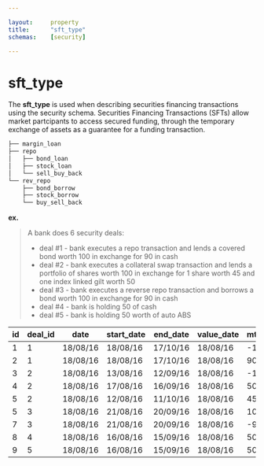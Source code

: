 ```yaml
---

layout:     property  
title:      "sft_type"  
schemas:    [security]  

---
```



# sft_type
The **sft_type** is used when describing securities financing transactions using the security schema. Securities Financing Transactions (SFTs) allow market partcipants to access secured funding, through the temporary exchange of assets as a guarantee for a funding transaction.

```bash
├── margin_loan
├── repo
│   ├── bond_loan
│   ├── stock_loan
│   └── sell_buy_back
└── rev_repo
    ├── bond_borrow
    ├── stock_borrow
    └── buy_sell_back
```

**ex.**
> A bank does 6 security deals:
> - deal #1 - bank executes a repo transaction and lends a covered bond worth 100 in exchange for 90 in cash
> - deal #2 - bank executes a collateral swap transaction and lends a portfolio of shares worth 100 in exchange for 1 share worth 45 and one index linked gilt worth 50
> - deal #3 - bank executes a reverse repo transaction and borrows a bond worth 100 in exchange for 90 in cash
> - deal #4 - bank is holding 50 of cash
> - deal #5 - bank is holding 50 worth of auto ABS


| id | deal_id | date     | start_date | end_date | value_date | mtm_dirty | sft_type     | type              | movement   | asset_liability |
|----|---------|----------|------------|----------|------------|-----------|--------------|-------------------|------------|-----------------|
| 1  | 1       | 18/08/16 | 18/08/16   | 17/10/16 | 18/08/16   | -100      | repo         | covered_bond      | asset      | asset           |
| 2  | 1       | 18/08/16 | 18/08/16   | 17/10/16 | 18/08/16   | 90        | repo         | covered_bond      | cash       | liability       |
| 3  | 2       | 18/08/16 | 13/08/16   | 12/09/16 | 18/08/16   | -100      | stock_loan   | share_agg         | asset      | asset           |
| 4  | 2       | 18/08/16 | 17/08/16   | 16/09/16 | 18/08/16   | 50        | stock_borrow | share             | asset      | liability       |
| 5  | 2       | 18/08/16 | 12/08/16   | 11/10/16 | 18/08/16   | 45        | bond_borrow  | index_linked_gilt | asset      | liability       |
| 5  | 3       | 18/08/16 | 21/08/16   | 20/09/16 | 18/08/16   | 100       | rev_repo     | bond              | asset      | liability       |
| 7  | 3       | 18/08/16 | 21/08/16   | 20/09/16 | 18/08/16   | -90       | rev_repo     | bond              | cash       | asset           |
| 8  | 4       | 18/08/16 | 16/08/16   | 15/09/16 | 18/08/16   | 50        |              | cash              | cash       | asset           |
| 9  | 5       | 18/08/16 | 16/08/16   | 15/09/16 | 18/08/16   | 50        |              | abs_auto          | asset      | asset           |
